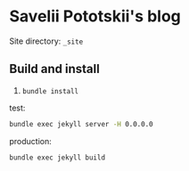 # Savelii Pototskii's blog

Site directory: ``_site``

## Build and install
1. `bundle install`

test:
```sh
bundle exec jekyll server -H 0.0.0.0
```

production:
```sh
bundle exec jekyll build
```
